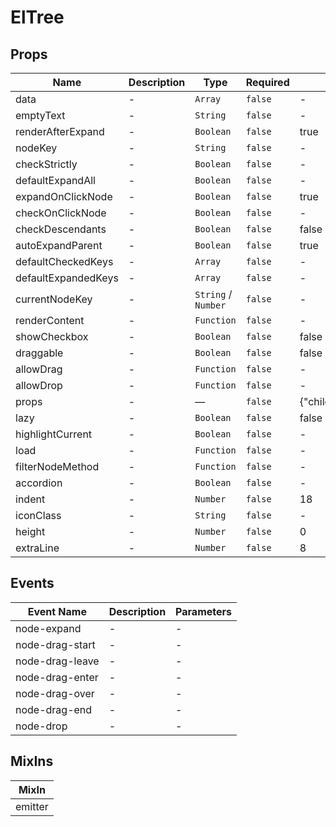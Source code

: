 # ElTree

## Props

<!-- @vuese:ElTree:props:start -->
|Name|Description|Type|Required|Default|
|---|---|---|---|---|
|data|-|`Array`|`false`|-|
|emptyText|-|`String`|`false`|-|
|renderAfterExpand|-|`Boolean`|`false`|true|
|nodeKey|-|`String`|`false`|-|
|checkStrictly|-|`Boolean`|`false`|-|
|defaultExpandAll|-|`Boolean`|`false`|-|
|expandOnClickNode|-|`Boolean`|`false`|true|
|checkOnClickNode|-|`Boolean`|`false`|-|
|checkDescendants|-|`Boolean`|`false`|false|
|autoExpandParent|-|`Boolean`|`false`|true|
|defaultCheckedKeys|-|`Array`|`false`|-|
|defaultExpandedKeys|-|`Array`|`false`|-|
|currentNodeKey|-|`String` /  `Number`|`false`|-|
|renderContent|-|`Function`|`false`|-|
|showCheckbox|-|`Boolean`|`false`|false|
|draggable|-|`Boolean`|`false`|false|
|allowDrag|-|`Function`|`false`|-|
|allowDrop|-|`Function`|`false`|-|
|props|-|—|`false`|{"children":"children","label":"label","disabled":"disabled"}|
|lazy|-|`Boolean`|`false`|false|
|highlightCurrent|-|`Boolean`|`false`|-|
|load|-|`Function`|`false`|-|
|filterNodeMethod|-|`Function`|`false`|-|
|accordion|-|`Boolean`|`false`|-|
|indent|-|`Number`|`false`|18|
|iconClass|-|`String`|`false`|-|
|height|-|`Number`|`false`|0|
|extraLine|-|`Number`|`false`|8|

<!-- @vuese:ElTree:props:end -->


## Events

<!-- @vuese:ElTree:events:start -->
|Event Name|Description|Parameters|
|---|---|---|
|node-expand|-|-|
|node-drag-start|-|-|
|node-drag-leave|-|-|
|node-drag-enter|-|-|
|node-drag-over|-|-|
|node-drag-end|-|-|
|node-drop|-|-|

<!-- @vuese:ElTree:events:end -->


## MixIns

<!-- @vuese:ElTree:mixIns:start -->
|MixIn|
|---|
|emitter|

<!-- @vuese:ElTree:mixIns:end -->


